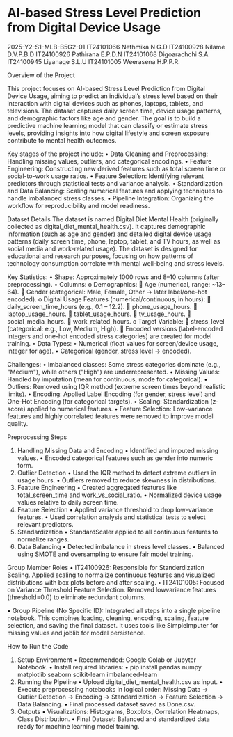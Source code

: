 # **AI-based Stress Level Prediction from Digital Device Usage**

2025-Y2-S1-MLB-B5G2-01
IT24101066	Nethmika N.G.D
IT24100928	Nilame D.V.P.B.D
IT24100926	Pathirana E.P.D.N
IT24101068	Digoarachchi S.A
IT24100945	Liyanage S.L.U
IT24101005	Weerasena H.P.P.R.

Overview of the Project

This project focuses on AI-based Stress Level Prediction from Digital Device Usage, aiming to predict an individual’s stress level based on their interaction with digital devices such as phones, laptops, tablets, and televisions. The dataset captures daily screen time, device usage patterns, and demographic factors like age and gender.
The goal is to build a predictive machine learning model that can classify or estimate stress levels, providing insights into how digital lifestyle and screen exposure contribute to mental health outcomes.

Key stages of the project include:
•	Data Cleaning and Preprocessing: Handling missing values, outliers, and categorical encodings.
•	Feature Engineering: Constructing new derived features such as total screen time or social-to-work usage ratios.
•	Feature Selection: Identifying relevant predictors through statistical tests and variance analysis.
•	Standardization and Data Balancing: Scaling numerical features and applying techniques to handle imbalanced stress classes.
•	Pipeline Integration: Organizing the workflow for reproducibility and model readiness.

Dataset Details
The dataset is named Digital Diet Mental Health (originally collected as digital_diet_mental_health.csv). It captures demographic information (such as age and gender) and detailed digital device usage patterns (daily screen time, phone, laptop, tablet, and TV hours, as well as social media and work-related usage). The dataset is designed for educational and research purposes, focusing on how patterns of technology consumption correlate with mental well-being and stress levels.



Key Statistics:
•	Shape: Approximately 1000 rows and 8–10 columns (after preprocessing).
•	Columns:
 o	Demographics:
  	Age (numerical, range: ~13–64).
  	Gender (categorical: Male, Female, Other → later label/one-hot encoded).
 o	Digital Usage Features (numerical/continuous, in hours):
  	daily_screen_time_hours (e.g., 0.1 – 12.2).
  	phone_usage_hours.
  	laptop_usage_hours.
  	tablet_usage_hours.
  	tv_usage_hours.
  	social_media_hours.
  	work_related_hours.
 o	Target Variable:
  	stress_level (categorical: e.g., Low, Medium, High).
  	Encoded versions (label-encoded integers and one-hot encoded stress categories) are created      for model training.
 •	Data Types:
   •	Numerical (float values for screen/device usage, integer for age).
   •	Categorical (gender, stress level → encoded).

Challenges:
•	Imbalanced classes: Some stress categories dominate (e.g., "Medium"), while others ("High") are underrepresented.
•	Missing Values: Handled by imputation (mean for continuous, mode for categorical).
•	Outliers: Removed using IQR method (extreme screen times beyond realistic limits).
•	Encoding: Applied Label Encoding (for gender, stress level) and One-Hot Encoding (for categorical targets).
•	Scaling: Standardization (z-score) applied to numerical features.
•	Feature Selection: Low-variance features and highly correlated features were removed to improve model quality.

Preprocessing Steps
1.	Handling Missing Data and Encoding
•	Identified and imputed missing values.
•	Encoded categorical features such as gender into numeric form.
2.	Outlier Detection
•	Used the IQR method to detect extreme outliers in usage hours.
•	Outliers removed to reduce skewness in distributions.
3.	Feature Engineering
•	Created aggregated features like total_screen_time and work_vs_social_ratio.
•	Normalized device usage values relative to daily screen time.
4.	Feature Selection
•	Applied variance threshold to drop low-variance features.
•	Used correlation analysis and statistical tests to select relevant predictors.
5.	Standardization
•	StandardScaler applied to all continuous features to normalize ranges.
6.	Data Balancing
•	Detected imbalance in stress level classes.
•	Balanced using SMOTE and oversampling to ensure fair model training.

Group Member Roles
•	IT24100926: Responsible for Standerdization Scaling. Applied scaling to normalize continuous features and visualized distributions with box plots before and after scaling.
•	IT24101005: Focused on Variance Threshold Feature Selection. Removed lowvariance features (threshold=0.0) to eliminate redundant columns.

•	Group Pipeline (No Specific ID): Integrated all steps into a single pipeline notebook. This combines loading, cleaning, encoding, scaling, feature selection, and saving the final dataset. It uses tools like SimpleImputer for missing values and joblib for model persistence.

How to Run the Code
1.	Setup Environment
•	Recommended: Google Colab or Jupyter Notebook.
•	Install required libraries:
•	pip install pandas numpy matplotlib seaborn scikit-learn imbalanced-learn
2.	Running the Pipeline
•	Upload digital_diet_mental_health.csv as input.
•	Execute preprocessing notebooks in logical order:
Missing Data → Outlier Detection → Encoding → Standardization → Feature Selection → Data Balancing.
•	Final processed dataset saved as Done.csv.
3.	Outputs
•	Visualizations: Histograms, Boxplots, Correlation Heatmaps, Class Distribution.
•	Final Dataset: Balanced and standardized data ready for machine learning model training.
